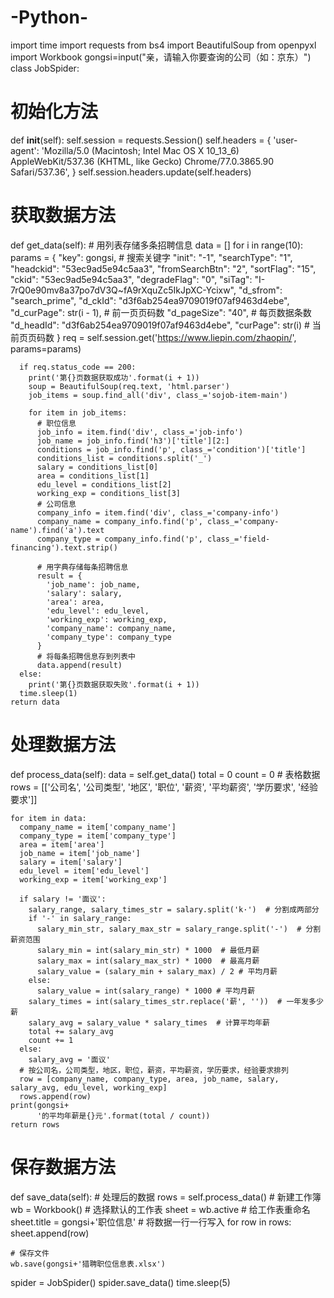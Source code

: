 # -Python-
import time
import requests
from bs4 import BeautifulSoup
from openpyxl import Workbook
gongsi=input("亲，请输入你要查询的公司（如：京东）")
class JobSpider:
  # 初始化方法
  def __init__(self):
    self.session = requests.Session()
    self.headers = {
      'user-agent': 'Mozilla/5.0 (Macintosh; Intel Mac OS X 10_13_6) AppleWebKit/537.36 (KHTML, like Gecko) Chrome/77.0.3865.90 Safari/537.36',
    }
    self.session.headers.update(self.headers)

  # 获取数据方法
  def get_data(self):
    # 用列表存储多条招聘信息
    data = []
    for i in range(10):
      params = {
        "key": gongsi,  # 搜索关键字
        "init": "-1",
        "searchType": "1",
        "headckid": "53ec9ad5e94c5aa3",
        "fromSearchBtn": "2",
        "sortFlag": "15",
        "ckid": "53ec9ad5e94c5aa3",
        "degradeFlag": "0",
        "siTag": "I-7rQ0e90mv8a37po7dV3Q~fA9rXquZc5IkJpXC-Ycixw",
        "d_sfrom": "search_prime",
        "d_ckId": "d3f6ab254ea9709019f07af9463d4ebe",
        "d_curPage": str(i - 1),  # 前一页页码数
        "d_pageSize": "40",  # 每页数据条数
        "d_headId": "d3f6ab254ea9709019f07af9463d4ebe",
        "curPage": str(i)  # 当前页页码数
      }
      req = self.session.get('https://www.liepin.com/zhaopin/', params=params)

      if req.status_code == 200:
        print('第{}页数据获取成功'.format(i + 1))
        soup = BeautifulSoup(req.text, 'html.parser')
        job_items = soup.find_all('div', class_='sojob-item-main')

        for item in job_items:
          # 职位信息
          job_info = item.find('div', class_='job-info')
          job_name = job_info.find('h3')['title'][2:]
          conditions = job_info.find('p', class_='condition')['title']
          conditions_list = conditions.split('_')
          salary = conditions_list[0]
          area = conditions_list[1]
          edu_level = conditions_list[2]
          working_exp = conditions_list[3]
          # 公司信息
          company_info = item.find('div', class_='company-info')
          company_name = company_info.find('p', class_='company-name').find('a').text
          company_type = company_info.find('p', class_='field-financing').text.strip()

          # 用字典存储每条招聘信息
          result = {
            'job_name': job_name,
            'salary': salary,
            'area': area,
            'edu_level': edu_level,
            'working_exp': working_exp,
            'company_name': company_name,
            'company_type': company_type
          }
          # 将每条招聘信息存到列表中
          data.append(result)
      else:
        print('第{}页数据获取失败'.format(i + 1))
      time.sleep(1)
    return data

  # 处理数据方法
  def process_data(self):
    data = self.get_data()
    total = 0
    count = 0
    # 表格数据
    rows = [['公司名', '公司类型', '地区', '职位', '薪资', '平均薪资', '学历要求', '经验要求']]

    for item in data:
      company_name = item['company_name']
      company_type = item['company_type']
      area = item['area']
      job_name = item['job_name']
      salary = item['salary']
      edu_level = item['edu_level']
      working_exp = item['working_exp']

      if salary != '面议':
        salary_range, salary_times_str = salary.split('k·')  # 分割成两部分
        if '-' in salary_range:
          salary_min_str, salary_max_str = salary_range.split('-')  # 分割薪资范围
          salary_min = int(salary_min_str) * 1000  # 最低月薪
          salary_max = int(salary_max_str) * 1000  # 最高月薪
          salary_value = (salary_min + salary_max) / 2 # 平均月薪
        else:
          salary_value = int(salary_range) * 1000 # 平均月薪
        salary_times = int(salary_times_str.replace('薪', ''))  # 一年发多少薪
        salary_avg = salary_value * salary_times  # 计算平均年薪
        total += salary_avg
        count += 1
      else:
        salary_avg = '面议'
      # 按公司名，公司类型，地区，职位，薪资，平均薪资，学历要求，经验要求排列
      row = [company_name, company_type, area, job_name, salary, salary_avg, edu_level, working_exp]
      rows.append(row)
    print(gongsi+
          '的平均年薪是{}元'.format(total / count))
    return rows

  # 保存数据方法
  def save_data(self):
    # 处理后的数据
    rows = self.process_data()
    # 新建工作簿
    wb = Workbook()
    # 选择默认的工作表
    sheet = wb.active
    # 给工作表重命名
    sheet.title = gongsi+'职位信息'
    # 将数据一行一行写入
    for row in rows:
      sheet.append(row)

    # 保存文件
    wb.save(gongsi+'猎聘职位信息表.xlsx')
spider = JobSpider()
spider.save_data()
time.sleep(5)
